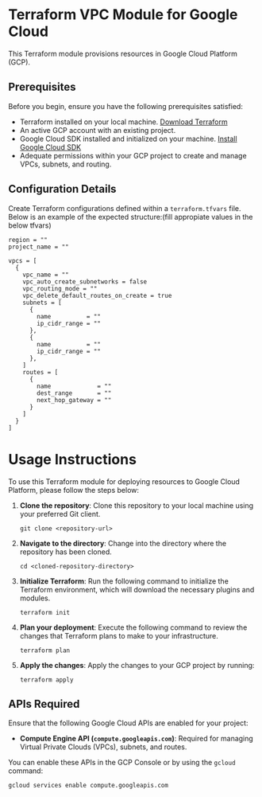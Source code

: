 # Terraform VPC Module for Google Cloud

This Terraform module provisions resources in Google Cloud Platform (GCP).

## Prerequisites

Before you begin, ensure you have the following prerequisites satisfied:

- Terraform installed on your local machine. [Download Terraform](https://www.terraform.io/downloads.html)
- An active GCP account with an existing project.
- Google Cloud SDK installed and initialized on your machine. [Install Google Cloud SDK](https://cloud.google.com/sdk)
- Adequate permissions within your GCP project to create and manage VPCs, subnets, and routing.

## Configuration Details

Create Terraform configurations defined within a `terraform.tfvars` file. Below is an example of the expected structure:(fill appropiate values in the below tfvars)

```hcl
region = ""
project_name = ""

vpcs = [ 
  {
    vpc_name = ""
    vpc_auto_create_subnetworks = false
    vpc_routing_mode = ""
    vpc_delete_default_routes_on_create = true
    subnets = [ 
      {
        name          = ""
        ip_cidr_range = ""
      },
      {
        name          = ""
        ip_cidr_range = ""
      },
    ]
    routes = [ 
      {
        name             = ""
        dest_range       = ""
        next_hop_gateway = ""
      } 
    ]
  }
]
```
# Usage Instructions

To use this Terraform module for deploying resources to Google Cloud Platform, please follow the steps below:

1. **Clone the repository**: Clone this repository to your local machine using your preferred Git client.

    ```
    git clone <repository-url>
    ```

2. **Navigate to the directory**: Change into the directory where the repository has been cloned.

    ```
    cd <cloned-repository-directory>
    ```

3. **Initialize Terraform**: Run the following command to initialize the Terraform environment, which will download the necessary plugins and modules.

    ```
    terraform init
    ```

4. **Plan your deployment**: Execute the following command to review the changes that Terraform plans to make to your infrastructure.

    ```
    terraform plan
    ```

5. **Apply the changes**: Apply the changes to your GCP project by running:

    ```
    terraform apply
    ```

## APIs Required

Ensure that the following Google Cloud APIs are enabled for your project:

- **Compute Engine API (`compute.googleapis.com`)**: Required for managing Virtual Private Clouds (VPCs), subnets, and routes.

You can enable these APIs in the GCP Console or by using the `gcloud` command:

```sh
gcloud services enable compute.googleapis.com
